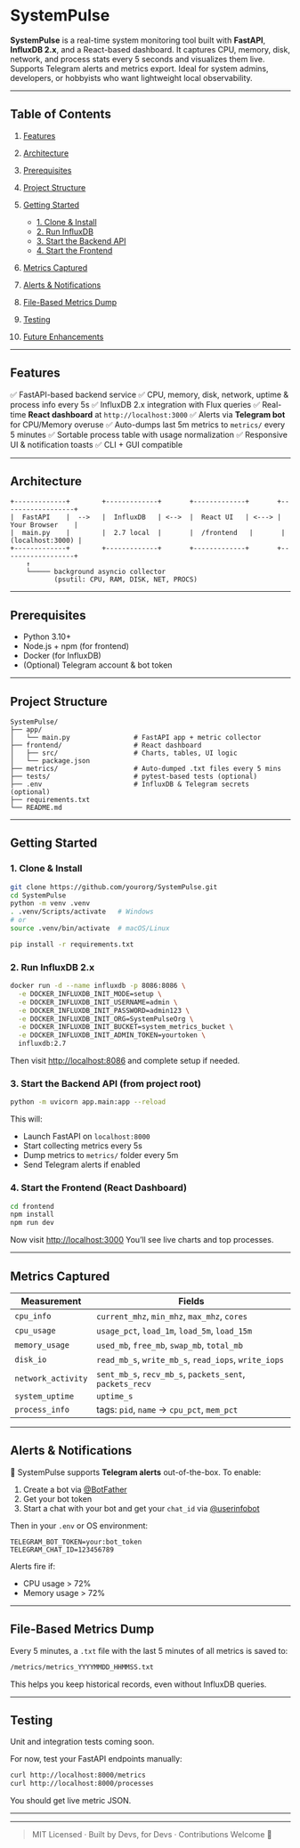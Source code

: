 # SystemPulse

**SystemPulse** is a real-time system monitoring tool built with **FastAPI**, **InfluxDB 2.x**, and a React-based dashboard. It captures CPU, memory, disk, network, and process stats every 5 seconds and visualizes them live. Supports Telegram alerts and metrics export. Ideal for system admins, developers, or hobbyists who want lightweight local observability.

---

## Table of Contents

1. [Features](#features)
2. [Architecture](#architecture)
3. [Prerequisites](#prerequisites)
4. [Project Structure](#project-structure)
5. [Getting Started](#getting-started)

   * [1. Clone & Install](#1-clone--install)
   * [2. Run InfluxDB](#2-run-influxdb)
   * [3. Start the Backend API](#3-start-the-backend-api)
   * [4. Start the Frontend](#4-start-the-frontend)
6. [Metrics Captured](#metrics-captured)
7. [Alerts & Notifications](#alerts--notifications)
8. [File-Based Metrics Dump](#file-based-metrics-dump)
9. [Testing](#testing)
10. [Future Enhancements](#future-enhancements)

---

## Features

✅ FastAPI-based backend service
✅ CPU, memory, disk, network, uptime & process info every 5s
✅ InfluxDB 2.x integration with Flux queries
✅ Real-time **React dashboard** at `http://localhost:3000`
✅ Alerts via **Telegram bot** for CPU/Memory overuse
✅ Auto-dumps last 5m metrics to `metrics/` every 5 minutes
✅ Sortable process table with usage normalization
✅ Responsive UI & notification toasts
✅ CLI + GUI compatible

---

## Architecture

```
+-------------+        +-------------+       +-------------+       +------------------+
|  FastAPI    |  -->   |  InfluxDB   | <-->  |  React UI   | <---> |  Your Browser    |
|  main.py    |        |  2.7 local  |       |  /frontend   |       | (localhost:3000) |
+-------------+        +-------------+       +-------------+       +------------------+
    ↑
    └───── background asyncio collector
           (psutil: CPU, RAM, DISK, NET, PROCS)
```

---

## Prerequisites

* Python 3.10+
* Node.js + npm (for frontend)
* Docker (for InfluxDB)
* (Optional) Telegram account & bot token

---

## Project Structure

```
SystemPulse/
├── app/
│   └── main.py                # FastAPI app + metric collector
├── frontend/                  # React dashboard
│   ├── src/                   # Charts, tables, UI logic
│   └── package.json
├── metrics/                   # Auto-dumped .txt files every 5 mins
├── tests/                     # pytest-based tests (optional)
├── .env                       # InfluxDB & Telegram secrets (optional)
├── requirements.txt
└── README.md
```

---

## Getting Started

### 1. Clone & Install

```bash
git clone https://github.com/yourorg/SystemPulse.git
cd SystemPulse
python -m venv .venv
. .venv/Scripts/activate   # Windows
# or
source .venv/bin/activate  # macOS/Linux

pip install -r requirements.txt
```

### 2. Run InfluxDB 2.x

```bash
docker run -d --name influxdb -p 8086:8086 \
  -e DOCKER_INFLUXDB_INIT_MODE=setup \
  -e DOCKER_INFLUXDB_INIT_USERNAME=admin \
  -e DOCKER_INFLUXDB_INIT_PASSWORD=admin123 \
  -e DOCKER_INFLUXDB_INIT_ORG=SystemPulseOrg \
  -e DOCKER_INFLUXDB_INIT_BUCKET=system_metrics_bucket \
  -e DOCKER_INFLUXDB_INIT_ADMIN_TOKEN=yourtoken \
  influxdb:2.7
```

Then visit [http://localhost:8086](http://localhost:8086) and complete setup if needed.

### 3. Start the Backend API (from project root)

```bash
python -m uvicorn app.main:app --reload
```

This will:

* Launch FastAPI on `localhost:8000`
* Start collecting metrics every 5s
* Dump metrics to `metrics/` folder every 5m
* Send Telegram alerts if enabled

### 4. Start the Frontend (React Dashboard)

```bash
cd frontend
npm install
npm run dev
```

Now visit [http://localhost:3000](http://localhost:3000)
You’ll see live charts and top processes.

---

## Metrics Captured

| Measurement        | Fields                                                   |
| ------------------ | -------------------------------------------------------- |
| `cpu_info`         | `current_mhz`, `min_mhz`, `max_mhz`, `cores`             |
| `cpu_usage`        | `usage_pct`, `load_1m`, `load_5m`, `load_15m`            |
| `memory_usage`     | `used_mb`, `free_mb`, `swap_mb`, `total_mb`              |
| `disk_io`          | `read_mb_s`, `write_mb_s`, `read_iops`, `write_iops`     |
| `network_activity` | `sent_mb_s`, `recv_mb_s`, `packets_sent`, `packets_recv` |
| `system_uptime`    | `uptime_s`                                               |
| `process_info`     | tags: `pid`, `name` → `cpu_pct`, `mem_pct`               |

---

## Alerts & Notifications

📲 SystemPulse supports **Telegram alerts** out-of-the-box.
To enable:

1. Create a bot via [@BotFather](https://t.me/BotFather)
2. Get your bot token
3. Start a chat with your bot and get your `chat_id` via [@userinfobot](https://t.me/userinfobot)

Then in your `.env` or OS environment:

```
TELEGRAM_BOT_TOKEN=your:bot_token
TELEGRAM_CHAT_ID=123456789
```

Alerts fire if:

* CPU usage > 72%
* Memory usage > 72%

---

## File-Based Metrics Dump

Every 5 minutes, a `.txt` file with the last 5 minutes of all metrics is saved to:

```bash
/metrics/metrics_YYYYMMDD_HHMMSS.txt
```

This helps you keep historical records, even without InfluxDB queries.

---

## Testing

Unit and integration tests coming soon.

For now, test your FastAPI endpoints manually:

```bash
curl http://localhost:8000/metrics
curl http://localhost:8000/processes
```

You should get live metric JSON.

---

---

> MIT Licensed · Built by Devs, for Devs · Contributions Welcome 🚀
